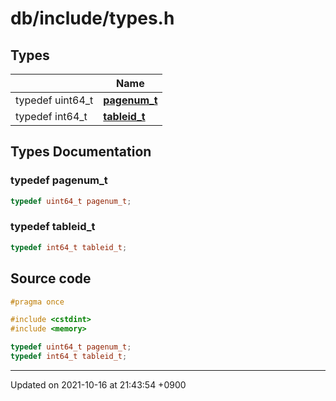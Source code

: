 

# db/include/types.h



## Types

|                | Name           |
| -------------- | -------------- |
| typedef uint64_t | **[pagenum_t](/Files/db/include/types.h#typedef-pagenum_t)**  |
| typedef int64_t | **[tableid_t](/Files/db/include/types.h#typedef-tableid_t)**  |

## Types Documentation

### typedef pagenum_t

```cpp
typedef uint64_t pagenum_t;
```


### typedef tableid_t

```cpp
typedef int64_t tableid_t;
```





## Source code

```cpp
#pragma once

#include <cstdint>
#include <memory>

typedef uint64_t pagenum_t;
typedef int64_t tableid_t;
```


-------------------------------

Updated on 2021-10-16 at 21:43:54 +0900
